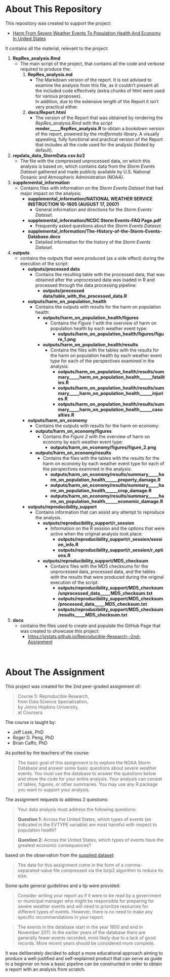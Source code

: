 <br>

About This Repository
=====================

This repository was created to support the project:

-   [Harm From Severe Weather Events To Population Health And Economy In
    United
    States](https://jzstats.github.io/Reproducible-Research--2nd-Assignment)

It contains all the material, relevant to the project:

1.  **RepRes\_analysis.Rmd**
    -   The main script of the project, that contains all the code and
        verbose required to produce the:
        1.  **RepRes\_analysis.md**
            -   The Markdown version of the report. It is not advised to
                examine the analysis from this file, as it couldn’t
                present all the included code effectively (extra chunks
                of html were used for various proposes).  
                In addition, due to the extensive length of the Report
                it isn’t very practical either.  
        2.  **docs/Report.html**
            -   The version of the Report that was obtained by rendering
                the *RepRes\_analysis.Rmd* with the script
                **render\_\_\_\_\_RepRes\_analysis.R** to obtain a
                *bookdown* version of the report, powered by the
                *rmdformats* library. A visually appealing, fully
                functional and practical version of the Report that
                includes all the code used for the analysis (folded by
                default).  
2.  **repdata\_data\_StormData.csv.bz2**
    -   The file with the compressed unprocessed data, on which this
        analysis is based on, which contains data from the *Storm Events
        Dataset* gathered and made publicly available by U.S. National
        Oceanic and Atmospheric Administration (NOAA).  
3.  **supplemental\_information**
    -   Contains files with information on the *Storm Events Dataset*
        that had major impact on the analysis:
        -   **supplemental\_information/NATIONAL WEATHER SERVICE
            INSTRUCTION 10-1605 (AUGUST 17, 2007)**
            -   General information and directions for the *Storm Events
                Dataset*.  
        -   **supplemental\_information/NCDC Storm Events-FAQ Page.pdf**
            -   Frequently asked questions about the *Storm Events
                Dataset*.  
        -   **supplemental\_information/The-History-of-the-Storm-Events-Database.docx**
            -   Detailed information for the history of the *Storm
                Events Dataset*.
4.  **outputs**
    -   contains the outputs that were produced (as a side effect)
        during the execution of the script:
        -   **outputs/processed data**
            -   Contains the resulting table with the processed data,
                that was obtained after the unprocessed data was loaded
                in R and processed through the data processing pipeline:
                -   **outputs/processed
                    data/table\_with\_the\_processed\_data.R**  
        -   **outputs/harm\_on\_population\_health**
            -   Contains the outputs with results for the harm on
                population health:
                -   **outputs/harm\_on\_population\_health/figures**
                    -   Contains the *Figure 1* with the overview of
                        harm on population health by each weather event
                        type:
                        -   **outputs/harm\_on\_population\_health/figures/figure\_1.png**  
                -   **outputs/harm\_on\_population\_health/results**
                    -   Contains the files with the tables with the
                        results for the harm on population health by
                        each weather event type for each of the
                        perspectives examined in the analysis:
                        -   **outputs/harm\_on\_population\_health/results/summary\_\_\_\_\_harm\_on\_population\_health\_\_\_\_\_\_fatalities.R**  
                        -   **outputs/harm\_on\_population\_health/results/summary\_\_\_\_\_harm\_on\_population\_health\_\_\_\_\_\_injuries.R**  
                        -   **outputs/harm\_on\_population\_health/results/summary\_\_\_\_\_harm\_on\_population\_health\_\_\_\_\_\_casualties.R**  
        -   **outputs/harm\_on\_economy**
            -   Contains the outputs with results for the harm on
                economy:  
            -   **outputs/harm\_on\_economy/figures**
                -   Contains the *Figure 2* with the overview of harm on
                    economy by each weather event type:
                    -   **outputs/harm\_on\_economy/figures/figure\_2.png**  
            -   **outputs/harm\_on\_economy/results**
                -   Contains the files with the tables with the results
                    for the harm on economy by each weather event type
                    for each of the perspectives examined in the
                    analysis:
                    -   **outputs/harm\_on\_economy/results/summary\_\_\_\_\_harm\_on\_population\_health\_\_\_\_\_\_property\_damage.R**  
                    -   **outputs/harm\_on\_economy/results/summary\_\_\_\_\_harm\_on\_population\_health\_\_\_\_\_\_crop\_damage.R**  
                    -   **outputs/harm\_on\_economy/results/summary\_\_\_\_\_harm\_on\_population\_health\_\_\_\_\_\_economic\_damage.R**  
        -   **outputs/reproducibility\_support**
            -   Contains information that can assist any attempt to
                reproduce the analysis.
                -   **outputs/reproducibility\_support/r\_session**
                    -   Information on the R session and the options
                        that were active when the original analysis took
                        place:
                        -   **outputs/reproducibility\_support/r\_session/session\_info.R**  
                        -   **outputs/reproducibility\_support/r\_session/r\_options.R**  
                -   **outputs/reproducibility\_support/MD5\_checksum**
                    -   Contains files with the MD5 checksums for the
                        unprocessed data, processed data, and the tables
                        with the results that were produced during the
                        original execution of the script:
                        -   **outputs/reproducibility\_support/MD5\_checksum/unprocessed\_data\_\_\_\_\_MD5\_checksum.txt**  
                        -   **outputs/reproducibility\_support/MD5\_checksum/processed\_data\_\_\_\_\_MD5\_checksum.txt**  
                        -   **outputs/reproducibility\_support/MD5\_checksum/results\_\_\_\_\_MD5\_checksum.txt**  
5.  **docs**
    -   contains the files used to create and populate the GitHub Page
        that was created to showcase this project:
        -   <a href="https://jzstats.github.io/Reproducible-Research--2nd-Assignment" class="uri">https://jzstats.github.io/Reproducible-Research--2nd-Assignment</a>

<br>

About The Assignment
====================

This project was created for the 2nd peer-graded assignment of:

> Course 5: Reproducible Research,  
> from Data Science Specialization,  
> by Johns Hopkins University,  
> at Coursera

The course is taught by:

-   Jeff Leek, PhD  
-   Roger D. Peng, PhD  
-   Brian Caffo, PhD

As putted by the teachers of the course:

> The basic goal of this assignment is to explore the NOAA Storm
> Database and answer some basic questions about severe weather events.
> You must use the database to answer the questions below and show the
> code for your entire analysis. Your analysis can consist of tables,
> figures, or other summaries. You may use any R package you want to
> support your analysis.

The assignment requests to address 2 questions:

> Your data analysis must address the following questions:
>
> **Question 1:** Across the United States, which types of events (as
> indicated in the EVTYPE variable) are most harmful with respect to
> population health?
>
> **Question 2:** Across the United States, which types of events have
> the greatest economic consequences?

based on the observation from the [supplied
dataset](https://d396qusza40orc.cloudfront.net/repdata%2Fdata%2FStormData.csv.bz2):

> The data for this assignment come in the form of a
> comma-separated-value file compressed via the bzip2 algorithm to
> reduce its size.

Some quite general guidelines and a tip were provided:

> Consider writing your report as if it were to be read by a government
> or municipal manager who might be responsible for preparing for severe
> weather events and will need to prioritize resources for different
> types of events. However, there is no need to make any specific
> recommendations in your report.

> The events in the database start in the year 1950 and end in November
> 2011. In the earlier years of the database there are generally fewer
> events recorded, most likely due to a lack of good records. More
> recent years should be considered more complete.

It was deliberately decided to adopt a more educational approach aiming
to produce a well-justified and self-explained product that can serve as
guide to a beginner on how a basic pipeline can be constructed in order
to obtain a report with an analysis from scratch.
